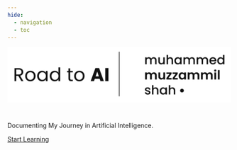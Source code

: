```yaml
---
hide:
  - navigation
  - toc
---
```


<div class="centered-hero">
  <div class="hero-content">
    <img src="assets/images/white-bg.png" alt="Road to AI Logo" class="hero-logo">
    <h1> </h1>
    <p>Documenting My Journey in Artificial Intelligence.</p>
    <a href="/ZeroToHero/" class="hero-button">Start Learning</a>
  </div>
</div>